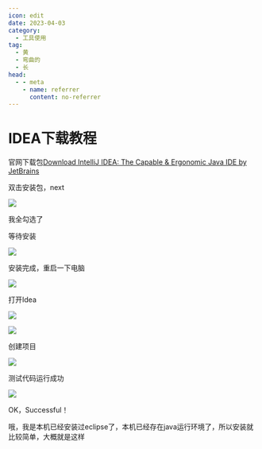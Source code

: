 ```yaml
---
icon: edit
date: 2023-04-03
category:
  - 工具使用
tag:
  - 黄
  - 弯曲的
  - 长
head:
  - - meta
    - name: referrer
      content: no-referrer
---
```


# IDEA下载教程

官网下载包[Download IntelliJ IDEA: The Capable & Ergonomic Java IDE by JetBrains](https://www.jetbrains.com/idea/download/#section=windows)

双击安装包，next

<!-- more -->

![](https://img-blog.csdnimg.cn/65ed4d56c160490198c5df80ead0311e.png)

我全勾选了

等待安装

![](https://img-blog.csdnimg.cn/011a59d51f6b4c62b3c73aaf2e7f3265.png)

安装完成，重启一下电脑

![](https://img-blog.csdnimg.cn/0515123a9f3448a39a388206eae02dd9.png)

打开Idea

![](https://img-blog.csdnimg.cn/39de8215bf4540138dff0d9fec7a278a.png)

<img src="https://img-blog.csdnimg.cn/39de8215bf4540138dff0d9fec7a278a.png" referrerPolicy="no-referrer" />

创建项目

![](https://img-blog.csdnimg.cn/baa517d2ff8342ddb1fd705f09bfbd1a.png)

测试代码运行成功

![](https://img-blog.csdnimg.cn/5b53d7bcf1984bc78dfdb68da2a290b9.png)

OK，Successful！

哦，我是本机已经安装过eclipse了，本机已经存在java运行环境了，所以安装就比较简单，大概就是这样
